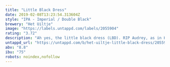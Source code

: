 ```yaml
---
title: "Little Black Dress"
date: 2019-02-08T13:23:54.313604Z
style: "IPA - Imperial / Double Black"
brewery: "Het Uiltje"
image: "https://labels.untappd.com/labels/2055904"
rating: "3.72"
description: "Ah yes, the little black dress (LBD). RIP Audrey, as in Hepburn, who catapulted the LBD to fashion icon and closet staple just by staring through a window at Tiffany’s. Well, our Black Dress IPA is an ode to all that. A versatile 8.8% black IPA truly suitable for all occasion. Brewed with Australian summer hops and gobs of stone fruit, this IPA really is a brew for all seasons. Really. Like the black dress. Hence the name. Get it? Of course you do. And remember, it’s important you drink the Little Black Dress, don’t let the Black Dress drink you."
untappd_url: "https://untappd.com/b/het-uiltje-little-black-dress/2055904"
abv: "8.8"
ibu: "75"
robots: noindex,nofollow
---
```

